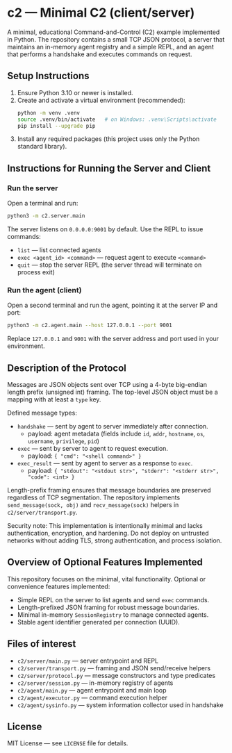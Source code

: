 # c2 — Minimal C2 (client/server)

A minimal, educational Command-and-Control (C2) example implemented in Python. The repository contains a small TCP JSON protocol, a server that maintains an in-memory agent registry and a simple REPL, and an agent that performs a handshake and executes commands on request.

## Setup Instructions

1. Ensure Python 3.10 or newer is installed.
2. Create and activate a virtual environment (recommended):
   ```bash
   python -m venv .venv
   source .venv/bin/activate   # on Windows: .venv\Scripts\activate
   pip install --upgrade pip
   ```
3. Install any required packages (this project uses only the Python standard library).

## Instructions for Running the Server and Client

### Run the server
Open a terminal and run:
```bash
python3 -m c2.server.main
```
The server listens on `0.0.0.0:9001` by default. Use the REPL to issue commands:
- `list` — list connected agents
- `exec <agent_id> <command>` — request agent to execute `<command>`
- `quit` — stop the server REPL (the server thread will terminate on process exit)

### Run the agent (client)
Open a second terminal and run the agent, pointing it at the server IP and port:
```bash
python3 -m c2.agent.main --host 127.0.0.1 --port 9001
```
Replace `127.0.0.1` and `9001` with the server address and port used in your environment.

## Description of the Protocol

Messages are JSON objects sent over TCP using a 4-byte big-endian length prefix (unsigned int) framing. The top-level JSON object must be a mapping with at least a `type` key.

Defined message types:
- `handshake` — sent by agent to server immediately after connection.
  - payload: agent metadata (fields include `id`, `addr`, `hostname`, `os`, `username`, `privilege`, `pid`)
- `exec` — sent by server to agent to request execution.
  - payload: `{ "cmd": "<shell command>" }`
- `exec_result` — sent by agent to server as a response to `exec`.
  - payload: `{ "stdout": "<stdout str>", "stderr": "<stderr str>", "code": <int> }`

Length-prefix framing ensures that message boundaries are preserved regardless of TCP segmentation. The repository implements `send_message(sock, obj)` and `recv_message(sock)` helpers in `c2/server/transport.py`.

Security note: This implementation is intentionally minimal and lacks authentication, encryption, and hardening. Do not deploy on untrusted networks without adding TLS, strong authentication, and process isolation.

## Overview of Optional Features Implemented

This repository focuses on the minimal, vital functionality. Optional or convenience features implemented:

- Simple REPL on the server to list agents and send `exec` commands.
- Length-prefixed JSON framing for robust message boundaries.
- Minimal in-memory `SessionRegistry` to manage connected agents.
- Stable agent identifier generated per connection (UUID).

## Files of interest

- `c2/server/main.py` — server entrypoint and REPL
- `c2/server/transport.py` — framing and JSON send/receive helpers
- `c2/server/protocol.py` — message constructors and type predicates
- `c2/server/session.py` — in-memory registry of agents
- `c2/agent/main.py` — agent entrypoint and main loop
- `c2/agent/executor.py` — command execution helper
- `c2/agent/sysinfo.py` — system information collector used in handshake

## License

MIT License — see `LICENSE` file for details.
